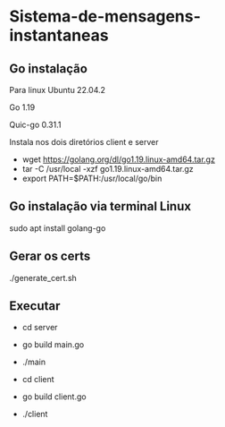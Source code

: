 # Sistema-de-mensagens-instantaneas

## Go instalação
Para linux Ubuntu 22.04.2

Go 1.19

Quic-go 0.31.1

Instala nos dois diretórios client e server
- wget https://golang.org/dl/go1.19.linux-amd64.tar.gz
- tar -C /usr/local -xzf go1.19.linux-amd64.tar.gz
- export PATH=$PATH:/usr/local/go/bin

## Go instalação via terminal Linux

sudo apt install golang-go

## Gerar os certs
./generate_cert.sh


## Executar
- cd server
- go build main.go
- ./main


- cd client
- go build client.go
- ./client
